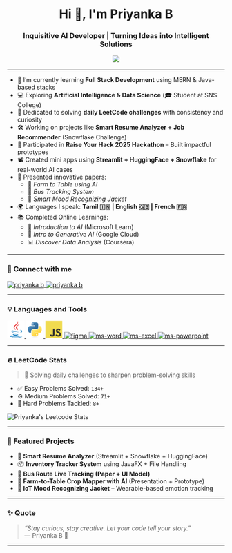 <h1 align="center">Hi 👋, I'm Priyanka B</h1>
<h3 align="center">Inquisitive AI Developer | Turning Ideas into Intelligent Solutions</h3>

<p align="center">
  <img src="https://readme-typing-svg.herokuapp.com/?lines=AI%20Enthusiast;Creative%20Coder;Passionate%20Problem%20Solver;Always%20Learning%20Something%20New!" />
</p>

---

- 🌱 I’m currently learning **Full Stack Development** using MERN & Java-based stacks  
- 💻 Exploring **Artificial Intelligence & Data Science** (🎓 Student at SNS College)  
- 🎯 Dedicated to solving **daily LeetCode challenges** with consistency and curiosity  
- 🛠️ Working on projects like **Smart Resume Analyzer + Job Recommender** (Snowflake Challenge)  
- 🌟 Participated in **Raise Your Hack 2025 Hackathon** – Built impactful prototypes  
- 📽️ Created mini apps using **Streamlit + HuggingFace + Snowflake** for real-world AI cases  
- 📝 Presented innovative papers:
  - 🚜 *Farm to Table using AI*
  - 🚌 *Bus Tracking System*
  - 🧥 *Smart Mood Recognizing Jacket*
- 🌍 Languages I speak: **Tamil 🇮🇳 | English 🇬🇧 | French 🇫🇷**
- 📚 Completed Online Learnings:
  - 🧠 *Introduction to AI* (Microsoft Learn)
  - 🤖 *Intro to Generative AI* (Google Cloud)
  - 📊 *Discover Data Analysis* (Coursera)

---

### 🔗 Connect with me

<p align="left">
  <a href="https://www.linkedin.com/in/priyanka%20b" target="blank">
    <img align="center" src="https://raw.githubusercontent.com/rahuldkjain/github-profile-readme-generator/master/src/images/icons/Social/linked-in-alt.svg" alt="priyanka b" height="30" width="40" />
  </a>
  <a href="https://leetcode.com/Priyanka%20B" target="blank">
    <img align="center" src="https://raw.githubusercontent.com/rahuldkjain/github-profile-readme-generator/master/src/images/icons/Social/leet-code.svg" alt="priyanka b" height="30" width="40" />
  </a>
</p>

---

### 💡 Languages and Tools

<p align="left">
  <a href="https://www.java.com" target="_blank" rel="noreferrer">
    <img src="https://raw.githubusercontent.com/devicons/devicon/master/icons/java/java-original.svg" alt="java" width="40" height="40"/>
  </a>
  <a href="https://www.python.org" target="_blank" rel="noreferrer">
    <img src="https://raw.githubusercontent.com/devicons/devicon/master/icons/python/python-original.svg" alt="python" width="40" height="40"/>
  </a>
  <a href="https://developer.mozilla.org/en-US/docs/Web/JavaScript" target="_blank" rel="noreferrer">
    <img src="https://raw.githubusercontent.com/devicons/devicon/master/icons/javascript/javascript-original.svg" alt="javascript" width="40" height="40"/>
  </a>
  <a href="https://www.figma.com" target="_blank" rel="noreferrer">
    <img src="https://cdn.jsdelivr.net/gh/devicons/devicon/icons/figma/figma-original.svg" alt="figma" width="40" height="40"/>
  </a>
  <a href="https://www.microsoft.com/en/microsoft-365/word" target="_blank" rel="noreferrer">
    <img src="https://img.icons8.com/color/48/000000/ms-word.png" alt="ms-word" width="40" height="40"/>
  </a>
  <a href="https://www.microsoft.com/en/microsoft-365/excel" target="_blank" rel="noreferrer">
    <img src="https://img.icons8.com/color/48/000000/ms-excel.png" alt="ms-excel" width="40" height="40"/>
  </a>
  <a href="https://www.microsoft.com/en/microsoft-365/powerpoint" target="_blank" rel="noreferrer">
    <img src="https://img.icons8.com/color/48/000000/ms-powerpoint.png" alt="ms-powerpoint" width="40" height="40"/>
  </a>
</p>

---

### 🔥 LeetCode Stats

> 🧩 Solving daily challenges to sharpen problem-solving skills

- ✅ Easy Problems Solved: `134+`
- ⚙️ Medium Problems Solved: `71+`
- 🔐 Hard Problems Tackled: `8+`

<img src="https://leetcard.jacoblin.cool/Priyanka%20B?ext=contest" alt="Priyanka's Leetcode Stats" />

---

### 🧠 Featured Projects

- 💼 **Smart Resume Analyzer** (Streamlit + Snowflake + HuggingFace)
- 📦 **Inventory Tracker System** using JavaFX + File Handling
- 📶 **Bus Route Live Tracking (Paper + UI Model)**
- 🌾 **Farm-to-Table Crop Mapper with AI** (Presentation + Prototype)
- 🧥 **IoT Mood Recognizing Jacket** – Wearable-based emotion tracking

---

### ✨ Quote

> *“Stay curious, stay creative. Let your code tell your story.”*  
> — Priyanka B 💫

---


